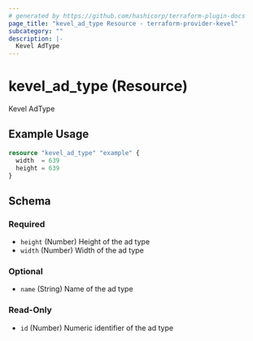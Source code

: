 ```yaml
---
# generated by https://github.com/hashicorp/terraform-plugin-docs
page_title: "kevel_ad_type Resource - terraform-provider-kevel"
subcategory: ""
description: |-
  Kevel AdType
---
```


# kevel_ad_type (Resource)

Kevel AdType

## Example Usage

```terraform
resource "kevel_ad_type" "example" {
  width  = 639
  height = 639
}
```

<!-- schema generated by tfplugindocs -->
## Schema

### Required

- `height` (Number) Height of the ad type
- `width` (Number) Width of the ad type

### Optional

- `name` (String) Name of the ad type

### Read-Only

- `id` (Number) Numeric identifier of the ad type
